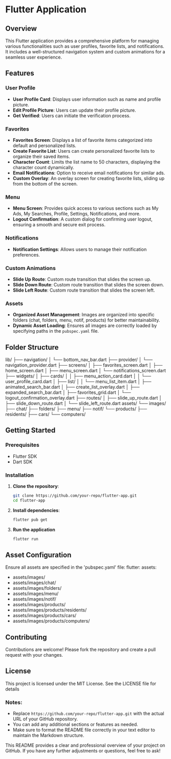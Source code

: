 # Flutter Application

## Overview

This Flutter application provides a comprehensive platform for managing various functionalities such as user profiles, favorite lists, and notifications. It includes a well-structured navigation system and custom animations for a seamless user experience.

## Features

### User Profile
- **User Profile Card**: Displays user information such as name and profile picture.
- **Edit Profile Picture**: Users can update their profile picture.
- **Get Verified**: Users can initiate the verification process.

### Favorites
- **Favorites Screen**: Displays a list of favorite items categorized into default and personalized lists.
- **Create Favorite List**: Users can create personalized favorite lists to organize their saved items.
- **Character Count**: Limits the list name to 50 characters, displaying the character count dynamically.
- **Email Notifications**: Option to receive email notifications for similar ads.
- **Custom Overlay**: An overlay screen for creating favorite lists, sliding up from the bottom of the screen.

### Menu
- **Menu Screen**: Provides quick access to various sections such as My Ads, My Searches, Profile, Settings, Notifications, and more.
- **Logout Confirmation**: A custom dialog for confirming user logout, ensuring a smooth and secure exit process.

### Notifications
- **Notification Settings**: Allows users to manage their notification preferences.

### Custom Animations
- **Slide Up Route**: Custom route transition that slides the screen up.
- **Slide Down Route**: Custom route transition that slides the screen down.
- **Slide Left Route**: Custom route transition that slides the screen left.

### Assets
- **Organized Asset Management**: Images are organized into specific folders (chat, folders, menu, notif, products) for better maintainability.
- **Dynamic Asset Loading**: Ensures all images are correctly loaded by specifying paths in the `pubspec.yaml` file.

## Folder Structure

lib/
├── navigation/
│ └── bottom_nav_bar.dart
├── provider/
│ └── navigation_provider.dart
├── screens/
│ ├── favorites_screen.dart
│ ├── home_screen.dart
│ ├── menu_screen.dart
│ └── notifications_screen.dart
├── widgets/
│ ├── cards/
│ │ ├── menu_action_card.dart
│ │ └── user_profile_card.dart
│ ├── list/
│ │ └── menu_list_item.dart
│ ├── animated_search_bar.dart
│ ├── create_list_overlay.dart
│ ├── expanded_search_bar.dart
│ ├── favorites_grid.dart
│ └── logout_confirmation_overlay.dart
├── routes/
│ ├── slide_up_route.dart
│ ├── slide_down_route.dart
│ └── slide_left_route.dart
assets/
└── images/
├── chat/
├── folders/
├── menu/
├── notif/
└── products/
├── residents/
├── cars/
└── computers/


## Getting Started

### Prerequisites
- Flutter SDK
- Dart SDK

### Installation
1. **Clone the repository**:
   ```bash
   git clone https://github.com/your-repo/flutter-app.git
   cd flutter-app
2. **Install dependencies**:
   ```bash
   flutter pub get
3. **Run the application**
   ```bash
   flutter run

## Asset Configuration
Ensure all assets are specified in the 'pubspec.yaml' file:
flutter:
assets:
- assets/images/
- assets/images/chat/
- assets/images/folders/
- assets/images/menu/
- assets/images/notif/
- assets/images/products/
- assets/images/products/residents/
- assets/images/products/cars/
- assets/images/products/computers/

## Contributing
Contributions are welcome! Please fork the repository and create a pull request with your changes.

## License
This project is licensed under the MIT License. See the LICENSE file for details


### Notes:
- Replace `https://github.com/your-repo/flutter-app.git` with the actual URL of your GitHub repository.
- You can add any additional sections or features as needed.
- Make sure to format the README file correctly in your text editor to maintain the Markdown structure.

This README provides a clear and professional overview of your project on GitHub. If you have any further adjustments or questions, feel free to ask!
